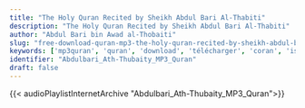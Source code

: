 ```yaml
---
title: "The Holy Quran Recited by Sheikh Abdul Bari Al-Thabiti"
description: "The Holy Quran Recited by Sheikh Abdul Bari Al-Thabiti"
author: "Abdul Bari bin Awad al-Thobaiti"
slug: "free-download-quran-mp3-the-holy-quran-recited-by-sheikh-abdul-bari-al-thabiti"
keywords: ['mp3quran', 'quran', 'download', 'télécharger', 'coran', 'islam', 'Ath-Thubaity', 'athubaity', 'athoubayti', 'al-thoubayti', 'althoubayti', 'al-thubaity', 'عبد', 'البارئ', 'بن', 'عوض', 'الثبيتي', 'قرآن', 'مصحف', 'مرتل', 'مجود', 'القرآن', 'الكريم', 'المصحف', 'المرتل', 'المجود', 'إسلام', 'تحميل']
identifier: "Abdulbari_Ath-Thubaity_MP3_Quran"
draft: false
---
```


{{< audioPlaylistInternetArchive "Abdulbari_Ath-Thubaity_MP3_Quran">}}
